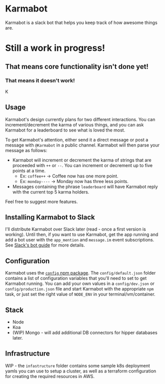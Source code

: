 # Karmabot

Karmabot is a slack bot that helps you keep track of how awesome things are. 

# Still a work in progress! 

## That means core functionality isn't done yet!

### That means it doesn't work!

K

## Usage

Karmabot's design currently plans for two different interactions. You can increment/decrement the 
karma of various things, and you can ask Karmabot for a leaderboard to see what is loved the most.

To get Karmabot's attention, either send it a direct message or post a message with `@Karmabot` 
in a public channel. Karmabot will then parse your message as follows:

- Karmabot will increment or decrement the karma of strings that are proceeded with `++` or `--`. You can 
increment or decrement up to five points at a time.
  - Ex: `coffee++` -> Coffee now has one more point.
  - Ex: `monday----` -> Monday now has three less points.
- Messages containing the phrase `leaderboard` will have Karmabot reply with the current top 5 karma holders.

Feel free to suggest more features.

## Installing Karmabot to Slack

I'll distribute Karmabot over Slack later (read - once a first version is working). Until then, if you want to use Karmabot, 
get the app running and add a bot user with the `app_mention` and `message.im` event 
subscriptions. See [Slack's bot guide](https://api.slack.com/bot-users) for more details.

## Configuration

Karmabot uses the [`config` npm package](https://www.npmjs.com/package/config). The `config/default.json` folder contains a list of configuration 
variables that you'll need to set to get Karmabot running. You can add your own values in a `config/dev.json` 
or `config/production.json` file and start Karmabot with the appropriate `npm` task, or just set the 
right value of `NODE_ENV` in your terminal/vm/container.

## Stack

* Node
* Koa 
* (WIP) Mongo - will add additional DB connectors for hipper databases later.

## Infrastructure

WIP - the `infastructure` folder contains some sample k8s deployment yamls you can
use to setup a cluster, as well as a terraform configuration for creating the required 
resources in AWS.
